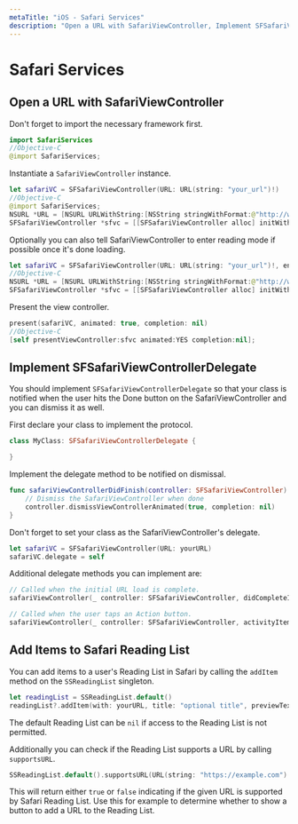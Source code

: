 ```yaml
---
metaTitle: "iOS - Safari Services"
description: "Open a URL with SafariViewController, Implement SFSafariViewControllerDelegate, Add Items to Safari Reading List"
---
```


# Safari Services




## Open a URL with SafariViewController


Don't forget to import the necessary framework first.

```swift
import SafariServices
//Objective-C
@import SafariServices;

```

Instantiate a `SafariViewController` instance.

```swift
let safariVC = SFSafariViewController(URL: URL(string: "your_url")!)
//Objective-C
@import SafariServices;
NSURL *URL = [NSURL URLWithString:[NSString stringWithFormat:@"http://www.google.com"]];
SFSafariViewController *sfvc = [[SFSafariViewController alloc] initWithURL:URL];

```

Optionally you can also tell SafariViewController to enter reading mode if possible once it's done loading.

```swift
let safariVC = SFSafariViewController(URL: URL(string: "your_url")!, entersReaderIfAvailable: true)
//Objective-C
NSURL *URL = [NSURL URLWithString:[NSString stringWithFormat:@"http://www.google.com"]];
SFSafariViewController *sfvc = [[SFSafariViewController alloc] initWithURL:URL entersReaderIfAvailable:YES];

```

Present the view controller.

```swift
present(safariVC, animated: true, completion: nil)
//Objective-C
[self presentViewController:sfvc animated:YES completion:nil];

```



## Implement SFSafariViewControllerDelegate


You should implement `SFSafariViewControllerDelegate` so that your class is notified when the user hits the Done button on the SafariViewController and you can dismiss it as well.

First declare your class to implement the protocol.

```swift
class MyClass: SFSafariViewControllerDelegate {

}

```

Implement the delegate method to be notified on dismissal.

```swift
func safariViewControllerDidFinish(controller: SFSafariViewController) {
    // Dismiss the SafariViewController when done
    controller.dismissViewControllerAnimated(true, completion: nil)
}

```

Don't forget to set your class as the SafariViewController's delegate.

```swift
let safariVC = SFSafariViewController(URL: yourURL)
safariVC.delegate = self

```

Additional delegate methods you can implement are:

```swift
// Called when the initial URL load is complete.
safariViewController(_ controller: SFSafariViewController, didCompleteInitialLoad didLoadSuccessfully: Bool) { }

// Called when the user taps an Action button.
safariViewController(_ controller: SFSafariViewController, activityItemsFor URL: URL, title: String?) -> [UIActivity] { }

```



## Add Items to Safari Reading List


You can add items to a user's Reading List in Safari by calling the `addItem` method on the `SSReadingList` singleton.

```swift
let readingList = SSReadingList.default()
readingList?.addItem(with: yourURL, title: "optional title", previewText: "optional preview text")

```

The default Reading List can be `nil` if access to the Reading List is not permitted.

Additionally you can check if the Reading List supports a URL by calling `supportsURL`.

```swift
SSReadingList.default().supportsURL(URL(string: "https://example.com")!)

```

This will return either `true` or `false` indicating if the given URL is supported by Safari Reading List. Use this for example to determine whether to show a button to add a URL to the Reading List.

